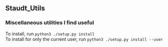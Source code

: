 ## Staudt_Utils
### Miscellaneous utilities I find useful

To install, run `python3 ./setup.py install`  
To install for only the current user, run `python3 ./setup.py install --user`
